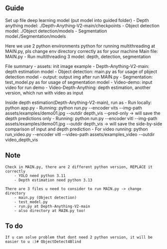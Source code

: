 ## Guide

 Set up file deep learning model (put model into guided folder)
    - Depth anything model: ./Depth-Anything-V2-main/checkpoints
    - Object detection model: ./Object detection/models
    - Segmentation model./Segmentation/models

Here we use 2 python environments python for running multithreading at MAIN.py, pls change env directory correctly as for your machine
Main file: MAIN.py
    - Run multithreading 3 model: depth, detection, segmentation

File summary
    - assets: init image example
    - Depth-Anything-V2-main: depth estimation model
    - Object detection: main.py as for usage of pbject detection model
    - output: output img after run MAIN.py
    - Segmentation: test_model.py as for usage of segmentation model
    - Video-demo: input video for run demo
    - Video-Depth-Anything: depth estimation, another version, which run with video as input

Inside depth estimation(Depth-Anything-V2-main), run as
    - Run locally: python app.py
    - Running: python run.py --encoder vits --img-path assets/examples/demo01.jpg --outdir depth_vis --pred-only         -> will save the depth predictions only
    - Running: python run.py --encoder vitl --img-path assets/examples/demo01.jpg --outdir depth_vis                     -> will save the side-by-side comparison of input and depth prediction
    - For video running: python run_video.py --encoder vitl --video-path assets/examples_video --outdir video_depth_vis


## Note
    Check in MAIN.py, there are 2 different python version, REPLACE it correctly
        - YOLO need python 3.11
        - Depth estimation need python 3.13

    There are 3 files u need to consider to run MAIN.py -> change directory
        - main.py (Object detection)
        - test_model.py
        - run.py at Depth-Anything-V2-main
        - also directory at MAIN.py too!

## To do
    If u can solve problem that dont need 2 python version, it will be easier to u :)#   O b j e c t D e t e c t 4 B l i n d 
 
 
